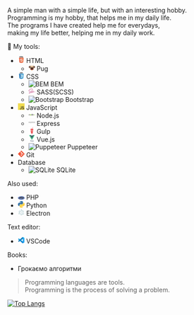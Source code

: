 A simple man with a simple life, but with an interesting hobby.  
Programming is my hobby, that helps me in my daily life.   
The programs I have created help me for everydays,   
making my life better, helping me in my daily work.  

:hammer: My tools:
- <img src="/html5-original-wordmark.svg" width="15" title="HTML"> HTML    
  - <img src="/pug.png" width="15" title="Pug"> Pug    
- <img src="/css3-original-wordmark.svg" width="15" title="CSS"> CSS    
  - <img src="/bem.ico" width="15" title="BEM"> BEM    
  - <img src="/sass-original.svg" width="15" title="SASS(SCSS)"> SASS(SCSS)    
  - <img src="/bootstrap.ico" width="15" title="Bootstrap"> Bootstrap    
- <img src="/javascript.png" width="15" title="javascript"> JavaScript   
  - <img src="/nodejs-original-wordmark.svg" width="15" title="Node.js"> Node.js    
  - <img src="/express-original-wordmark.svg" width="15" title="Express"> Express    
  - <img src="/gulp-plain.svg" width="15" title="Gulp"> Gulp    
  - <img src="/vuejs-original-wordmark.svg" width="15" title="Vue.js"> Vue.js  
  - <img src="https://pptr.dev/favicons/apple-touch-icon.png" width="15" title="Puppeteer"> Puppeteer  
- <img src="/git.png" width="15" title="Git">  Git 
- Database
  - <img src="/sqlite.ico" width="15" title="SQLite"> SQLite    
 
Also used:
- <img src="/php.png" width="15" title="PHP">  PHP   
- <img src="/python.png" width="15" title="Python">  Python    
- <img src="/electron-original.svg" width="15" title="Electron">  Electron    

Text editor:
- <img src="/vscode.png" width="15" title="VSCode"> VSCode  

Books:
- Грокаємо алгоритми

> Programming languages are tools.  
> Programming is the process of solving a problem.

[![Top Langs](https://github-readme-stats.vercel.app/api/top-langs/?username=AndrewMaksimchuk&layout=compact&locale=uk-ua&hide_border=true&card_width=500)](https://github.com/anuraghazra/github-readme-stats)
